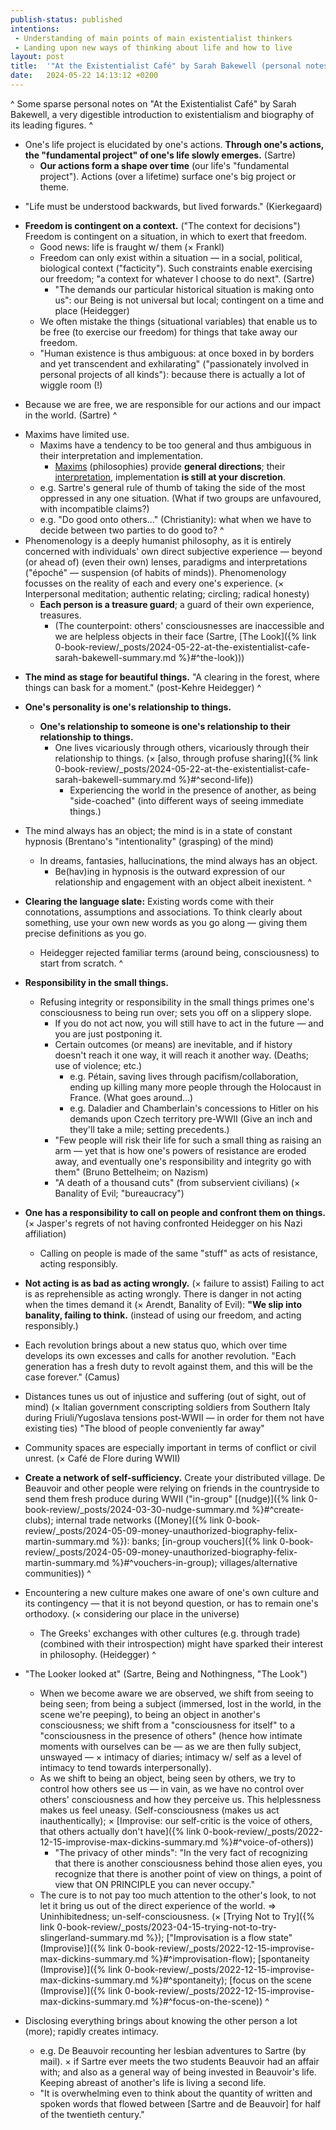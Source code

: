 ```yaml
---
publish-status: published
intentions:
 - Understanding of main points of main existentialist thinkers
 - Landing upon new ways of thinking about life and how to live
layout: post
title:  '"At the Existentialist Café" by Sarah Bakewell (personal notes)'
date:   2024-05-22 14:13:12 +0200
---
```

^
Some sparse personal notes on "At the Existentialist Café" by Sarah Bakewell, a very digestible introduction to existentialism and biography of its leading figures.
^
* One's life project is elucidated by one's actions. **Through one's actions, the "fundamental project" of one's life slowly emerges.** (Sartre)
	* **Our actions form a shape over time** (our life's "fundamental project"). Actions (over a lifetime) surface one's big project or theme.
- "Life must be understood backwards, but lived forwards." (Kierkegaard)
* **Freedom is contingent on a context.** ("The context for decisions") Freedom is contingent on a situation, in which to exert that freedom.
	* Good news: life is fraught w/ them (× Frankl)
	* Freedom can only exist within a situation — in a social, political, biological context ("facticity"). Such constraints enable exercising our freedom; "a context for whatever I choose to do next". (Sartre)
		* "The demands our particular historical situation is making onto us": our Being is not universal but local; contingent on a time and place (Heidegger)
	* We often mistake the things (situational variables) that enable us to be free (to exercise our freedom) for things that take away our freedom.
	* "Human existence is thus ambiguous: at once boxed in by borders and yet transcendent and exhilarating" ("passionately involved in personal projects of all kinds"): because there is actually a lot of wiggle room (!)
- Because we are free, we are responsible for our actions and our impact in the world. (Sartre)
^
* Maxims have limited use.
	* Maxims have a tendency to be too general and thus ambiguous in their interpretation and implementation.
		* [Maxims](https://www.youtube.com/watch?v=7paoM2cghjI) (philosophies) provide **general directions**; their [interpretation](https://www.youtube.com/watch?v=Dwmos6l1wqk&pp=ygUVanVsaWEgaG9sZXIgbWF4aW0ncyBp), implementation **is still at your discretion**.
	* e.g. Sartre's general rule of thumb of taking the side of the most oppressed in any one situation. (What if two groups are unfavoured, with incompatible claims?)
	* e.g. "Do good onto others..." (Christianity): what when we have to decide between two parties to do good to?
^
* Phenomenology is a deeply humanist philosophy, as it is entirely concerned with individuals' own direct subjective experience — beyond (or ahead of) (even their own) lenses, paradigms and interpretations ("époché" — suspension (of habits of minds)). Phenomenology focusses on the reality of each and every one's experience. (× Interpersonal meditation; authentic relating; circling; radical honesty)
	* **Each person is a treasure guard**; a guard of their own experience, treasures.
		* (The counterpoint: others' consciousnesses are inaccessible and we are helpless objects in their face (Sartre, [The Look]({% link 0-book-review/_posts/2024-05-22-at-the-existentialist-cafe-sarah-bakewell-summary.md %}#^the-look)))
- **The mind as stage for beautiful things.** "A clearing in the forest, where things can bask for a moment." (post-Kehre Heidegger)
^
* **One's personality is one's relationship to things.**
	* **One's relationship to someone is one's relationship to their relationship to things.**
		* One lives vicariously through others, vicariously through their relationship to things. (× [also, through profuse sharing]({% link 0-book-review/_posts/2024-05-22-at-the-existentialist-cafe-sarah-bakewell-summary.md %}#^second-life))
			* Experiencing the world in the presence of another, as being "side-coached" (into different ways of seeing immediate things.)
* The mind always has an object; the mind is in a state of constant hypnosis (Brentano's "intentionality" (grasping) of the mind)
	* In dreams, fantasies, hallucinations, the mind always has an object.
		* Be(hav)ing in hypnosis is the outward expression of our relationship and engagement with an object albeit inexistent.
^
* **Clearing the language slate:** Existing words come with their connotations, assumptions and associations. To think clearly about something, use your own new words as you go along — giving them precise definitions as you go.
	* Heidegger rejected familiar terms (around being, consciousness) to start from scratch.
^
* **Responsibility in the small things.**
	* Refusing integrity or responsibility in the small things primes one's consciousness to being run over; sets you off on a slippery slope.
		* If you do not act now, you will still have to act in the future — and you are just postponing it.
		* Certain outcomes (or means) are inevitable, and if history doesn't reach it one way, it will reach it another way. (Deaths; use of violence; etc.)
			* e.g. Pétain, saving lives through pacifism/collaboration, ending up killing many more people through the Holocaust in France. (What goes around...)
			* e.g. Daladier and Chamberlain's concessions to Hitler on his demands upon Czech territory pre-WWII (Give an inch and they'll take a mile; setting precedents.)
		* "Few people will risk their life for such a small thing as raising an arm — yet that is how one's powers of resistance are eroded away, and eventually one's responsibility and integrity go with them" (Bruno Bettelheim; on Nazism)
		* "A death of a thousand cuts" (from subservient civilians) (× Banality of Evil; "bureaucracy")
* **One has a responsibility to call on people and confront them on things.** (× Jasper's regrets of not having confronted Heidegger on his Nazi affiliation)
	* Calling on people is made of the same "stuff" as acts of resistance, acting responsibly.
* **Not acting is as bad as acting wrongly.** (× failure to assist) Failing to act is as reprehensible as acting wrongly. There is danger in not acting when the times demand it (× Arendt, Banality of Evil): **"We slip into banality, failing to think.** (instead of using our freedom, and acting responsibly.)
* Each revolution brings about a new status quo, which over time develops its own excesses and calls for another revolution. "Each generation has a fresh duty to revolt against them, and this will be the case forever." (Camus)
* Distances tunes us out of injustice and suffering (out of sight, out of mind) (× Italian government conscripting soldiers from Southern Italy during Friuli/Yugoslava tensions post-WWII — in order for them not have existing ties) "The blood of people conveniently far away"
* Community spaces are especially important in terms of conflict or civil unrest. (× Café de Flore during WWII)
 
* **Create a network of self-sufficiency.** Create your distributed village. De Beauvoir and other people were relying on friends in the countryside to send them fresh produce during WWII ("in-group" [(nudge)]({% link 0-book-review/_posts/2024-03-30-nudge-summary.md %}#^create-clubs); internal trade networks ([Money]({% link 0-book-review/_posts/2024-05-09-money-unauthorized-biography-felix-martin-summary.md %}): banks; [in-group vouchers]({% link 0-book-review/_posts/2024-05-09-money-unauthorized-biography-felix-martin-summary.md %}#^vouchers-in-group); villages/alternative communities))
^
* Encountering a new culture makes one aware of one's own culture and its contingency — that it is not beyond question, or has to remain one's orthodoxy. (× considering our place in the universe)
	* The Greeks' exchanges with other cultures (e.g. through trade) (combined with their introspection) might have sparked their interest in philosophy. (Heidegger)
^
* <a name="^the-look"></a>"The Looker looked at" (Sartre, Being and Nothingness, "The Look")
	* When we become aware we are observed, we shift from seeing to being seen; from being a subject (immersed, lost in the world, in the scene we're peeping), to being an object in another's consciousness; we shift from a "consciousness for itself" to a "consciousness in the presence of others" (hence how intimate moments with ourselves can be — as we are then fully subject, unswayed — × intimacy of diaries; intimacy w/ self as a level of intimacy to tend towards interpersonally). 
	* As we shift to being an object, being seen by others, we try to control how others see us — in vain, as we have no control over others' consciousness and how they perceive us. This helplessness makes us feel uneasy. (Self-consciousness (makes us act inauthentically); × [Improvise: our self-critic is the voice of others, that others actually don't have]({% link 0-book-review/_posts/2022-12-15-improvise-max-dickins-summary.md %}#^voice-of-others))
		* "The privacy of other minds": "In the very fact of recognizing that there is another consciousness behind those alien eyes, you recognize that there is another point of view on things, a point of view that ON PRINCIPLE you can never occupy."
	* The cure is to not pay too much attention to the other's look, to not let it bring us out of the direct experience of the world. ⇒ Uninhibitedness; un-self-consciousness. (× [Trying Not to Try]({% link 0-book-review/_posts/2023-04-15-trying-not-to-try-slingerland-summary.md %}); ["Improvisation is a flow state" (Improvise)]({% link 0-book-review/_posts/2022-12-15-improvise-max-dickins-summary.md %}#^improvisation-flow); [spontaneity (Improvise)]({% link 0-book-review/_posts/2022-12-15-improvise-max-dickins-summary.md %}#^spontaneity); [focus on the scene (Improvise)]({% link 0-book-review/_posts/2022-12-15-improvise-max-dickins-summary.md %}#^focus-on-the-scene))
^
* Disclosing everything brings about knowing the other person a lot (more); rapidly creates intimacy.
	* <a name="^second-life"></a>e.g. De Beauvoir recounting her lesbian adventures to Sartre (by mail). × if Sartre ever meets the two students Beauvoir had an affair with; and also as a general way of being invested in Beauvoir's life. Keeping abreast of another's life is living a second life.
	* "It is overwhelming even to think about the quantity of written and spoken words that flowed between \[Sartre and de Beauvoir\] for half of the twentieth century."